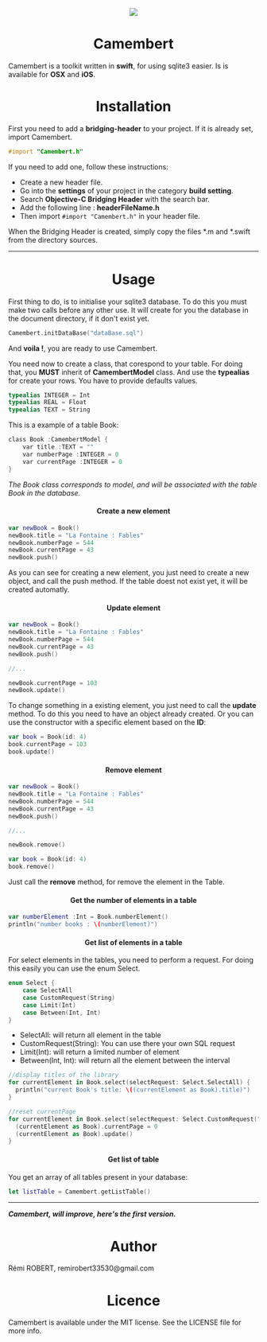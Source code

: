 <p align="center">
  <img src ="https://raw.githubusercontent.com/remirobert/Camembert/master/ressources/CamembertLogo.png"/>
  <h1 align="center">Camembert</h1>
</p>

Camembert is a toolkit written in **swift**, for using sqlite3 easier. Is is available for **OSX** and **iOS**.
</br>
<h1 align="center">Installation</h1>

First you need to add a **bridging-header** to your project.
If it is already set, import Camembert.

```Objective-C
#import "Camembert.h"
```

If you need to add one, follow these instructions:

- Create a new header file.
- Go into the **settings** of your project in the category **build setting**.
- Search **Objective-C Bridging Header** with the search bar.
- Add the following line : **headerFileName.h**
- Then import ```#import "Camembert.h"``` in your header file.

When the Bridging Header is created, simply copy the files *.m and *.swift from the directory sources.

<hr>

<h1 align="center">Usage</h1>

First thing to do, is to initialise your sqlite3 database.
To do this you must make two calls before any other use.
It will create for you the database in the document directory, if it don't exist yet.

```Swift
Camembert.initDataBase("dataBase.sql")
```
And **voila !**, you are ready to use Camembert.

You need now to create a class, that corespond to your table.
For doing that, you **MUST** inherit of **CamembertModel** class.
And use the **typealias** for create your rows.
You have to provide defaults values.

```Swift
typealias INTEGER = Int
typealias REAL = Float
typealias TEXT = String
```

This is a example of a table Book:

```Objective-C
class Book :CamembertModel {
    var title :TEXT = ""
    var numberPage :INTEGER = 0
    var currentPage :INTEGER = 0
}
```
_The Book class corresponds to model, and will be associated with the table Book in the database._


<h4 align="center">Create a new element</h4>

```Swift
var newBook = Book()
newBook.title = "La Fontaine : Fables"
newBook.numberPage = 544
newBook.currentPage = 43
newBook.push()
```
As you can see for creating a new element, you just need to create a new object, and call the push method.
If the table doest not exist yet, it will be created automatly.


<h4 align="center">Update element</h4>

```swift
var newBook = Book()
newBook.title = "La Fontaine : Fables"
newBook.numberPage = 544
newBook.currentPage = 43
newBook.push()

//...

newBook.currentPage = 103
newBook.update()
```
To change something in a existing element, you just need to call the **update** method.
To do this you need to have an object already created.
Or you can use the constructor with a specific element based on the **ID**:

```swift
var book = Book(id: 4)
book.currentPage = 103
book.update()
```

<h4 align="center">Remove element</h4>

```swift
var newBook = Book()
newBook.title = "La Fontaine : Fables"
newBook.numberPage = 544
newBook.currentPage = 43
newBook.push()

//...

newBook.remove()

var book = Book(id: 4)
book.remove()
```
Just call the **remove** method, for remove the element in the Table.


<h4 align="center">Get the number of elements in a table</h4>

```Swift
var numberElement :Int = Book.numberElement()
println("number books : \(numberElement)")
```


<h4 align="center">Get list of elements in a table</h4>

For select elements in the tables, you need to perform a request.
For doing this easily you can use the enum Select.

```Swift
enum Select {
    case SelectAll
    case CustomRequest(String)
    case Limit(Int)
    case Between(Int, Int)
}
```

  - SelectAll: will return all element in the table
  - CustomRequest(String): You can use there your own SQL request
  - Limit(Int): will return a limited number of element
  - Between(Int, Int): will return all the element between the interval

```Swift
//display titles of the library
for currentElement in Book.select(selectRequest: Select.SelectAll) {
  println("current Book's title: \((currentElement as Book).title)")
}

//reset currentPage
for currentElement in Book.select(selectRequest: Select.CustomRequest("SELECT * FROM Book WHERE currentPage > 0")) {
  (currentElement as Book).currentPage = 0
  (currentElement as Book).update()
}
```


<h4 align="center">Get list of table</h4>

You get an array of all tables present in your database:

```Swift
let listTable = Camembert.getListTable()
```
<hr>

**_Camembert, will improve, here's the first version._**

<h1 align="center">Author</h1>
Rémi ROBERT, remirobert33530@gmail.com

<h1 align="center">Licence</h1>
Camembert is available under the MIT license. See the LICENSE file for more info.
